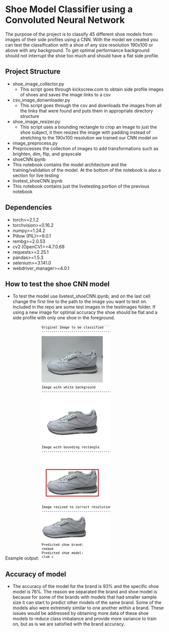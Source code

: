 # Shoe Model Classifier using a Convoluted Neural Network
The purpose of the project is to classify 45 different shoe models from images of their side profiles using a CNN. With the model we created you can test the classification with a shoe of any size resolution 190x100 or above with any background. To get optimal performance background should not interrupt the shoe too much and should have a flat side profile.

## Project Structure
- shoe_image_collector.py
  - This script goes through kickscrew.com to obtain side profile images of shoes and saves the image links to a csv
- csv_image_donwnloader.py
  - This script goes through the csv and downloads the images from all the links that were found and puts them in appropriate directory structure
- shoe_image_resizer.py
  - This script uses a bounding rectangle to crop an image to just the shoe subject, it then resizes the image with padding instead of stretching to the 190x100 resolution we trained our CNN model on
- image_preprocess.py
 - Preprocesses the collection of images to add transformations such as brighten, dim, flip, and grayscale
- shoeCNN.ipynb
 - This notebook contains the model architecture and the training/validation of the model. At the bottom of the notebook is also a section for live testing
- livetest_shoeCNN.ipynb
 - This notebook contains just the livetesting portion of the previous notebook

## Dependencies
- torch>=2.1.2
- torchvision>=0.16.2
- numpy>=1.24.2
- Pillow (PIL)>=9.0.1
- rembg>=2.0.53
- cv2 (OpenCV)>=4.7.0.68
- requests>=2.25.1
- pandas>=1.5.3
- selenium>=3.141.0
- webdriver_manager>=4.0.1


## How to test the shoe CNN model
- To test the model use livetest_shoeCNN.ipynb, and on the last cell change the first line to the path to the image you want to test on. Included in the repo are some test images in the testimages folder. If using a new image for optimal accuracy the shoe should be flat and a side profile with only one shoe in the foreground.

Example output:
![Example output](testimages/example_output.jpg)

## Accuracy of model
- The accuracy of the model for the brand is 93% and the specific shoe model is 76%. The reason we separated the brand and shoe model is because for some of the brands with models that had smaller sample size it can start to predict other models of the same brand. Some of the models also were extremely similar to one another within a brand. These issues would be addressed by obtaining more data of these shoe models to reduce class imbalance and provide more variance to train on, but as is we are satisfied with the brand accuracy.
